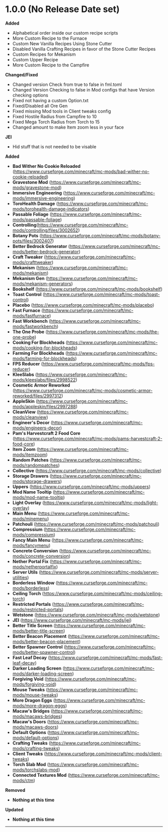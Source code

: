 # 1.0.0 (No Release Date set)

**Added**
- Alphabetical order inside our custom recipe scripts
- More Custom Recipe to the Furnace
- Custom New Vanilla Recipes Using Stone Cutter
- Disabled Vanilla Crafting Recipes in favor of the Stone Cutter Recipes
- Custom Recipes for Mekanism
- Custom Upper Recipe
- More Custom Recipe to the Campfire

**Changed/Fixed**
- Changed version Check from true to false in fml.toml
- Changed Version Checking to false in Mod configs that have Version checking options
- Fixed not having a custom Option.txt
- Fixed/Disabled all Ore Gen
- Fixed missing Mod tools in Client tweaks config
- Fixed Hostile Radius from Campfire to 10
- Fixed Mega Torch Radius from Torch to 15
- Changed amount to make Item zoom less in your face

**JEI**
- Hid stuff that is not needed to be visable

**Added**
- **Bad Wither No Cookie Reloaded** (https://www.curseforge.com/minecraft/mc-mods/bad-wither-no-cookie-reloaded)
- **Gravestone Mod** (https://www.curseforge.com/minecraft/mc-mods/gravestone-mod)
- **Immersive Engineering** (https://www.curseforge.com/minecraft/mc-mods/immersive-engineering)
- **ToroHealth Damage** (https://www.curseforge.com/minecraft/mc-mods/torohealth-damage-indicators)
- **Passable Foliage** (https://www.curseforge.com/minecraft/mc-mods/passable-foliage)
- **Controlling**(https://www.curseforge.com/minecraft/mc-mods/controlling/files/3002652)
- **Botany Pots** (https://www.curseforge.com/minecraft/mc-mods/botany-pots/files/3002407)
- **Better Bedrock Generator** (https://www.curseforge.com/minecraft/mc-mods/better-bedrock-generator)
- **Craft Tweaker** (https://www.curseforge.com/minecraft/mc-mods/crafttweaker)
- **Mekanism** (https://www.curseforge.com/minecraft/mc-mods/mekanism)
- **Mekanism Gen** (https://www.curseforge.com/minecraft/mc-mods/mekanism-generators)
- **Bookshelf** (https://www.curseforge.com/minecraft/mc-mods/bookshelf)
- **Toast Control** (https://www.curseforge.com/minecraft/mc-mods/toast-control)
- **Placebo** (https://www.curseforge.com/minecraft/mc-mods/placebo)
- **Fast Furnace** (https://www.curseforge.com/minecraft/mc-mods/fastfurnace)
- **Fast Workbench** (https://www.curseforge.com/minecraft/mc-mods/fastworkbench)
- **The One Probe** (https://www.curseforge.com/minecraft/mc-mods/the-one-probe)
- **Cooking For Blockheads** (https://www.curseforge.com/minecraft/mc-mods/cooking-for-blockheads)
- **Farming For Blockheads** (https://www.curseforge.com/minecraft/mc-mods/farming-for-blockheads)
- **FPS Reducer** (https://www.curseforge.com/minecraft/mc-mods/fps-reducer)
- **KleeSlabs** (https://www.curseforge.com/minecraft/mc-mods/kleeslabs/files/2998522)
- **Cosmetic Armor Reworked** (https://www.curseforge.com/minecraft/mc-mods/cosmetic-armor-reworked/files/2997312)
- **AppleSkin** (https://www.curseforge.com/minecraft/mc-mods/appleskin/files/2997288)
- **CleanView** (https://www.curseforge.com/minecraft/mc-mods/cleanview)
- **Engineer's Decor** (https://www.curseforge.com/minecraft/mc-mods/engineers-decor)
- **Pam's Harvestcraft 2 Food Core** (https://www.curseforge.com/minecraft/mc-mods/pams-harvestcraft-2-food-core)
- **Item Zoom** (https://www.curseforge.com/minecraft/mc-mods/itemzoom)
- **Random Patches** (https://www.curseforge.com/minecraft/mc-mods/randompatches)
- **Collective** (https://www.curseforge.com/minecraft/mc-mods/collective)
- **Storage Drawers** (https://www.curseforge.com/minecraft/mc-mods/storage-drawers)
- **Uppers** (https://www.curseforge.com/minecraft/mc-mods/uppers)
- **Mod Name Tooltip** (https://www.curseforge.com/minecraft/mc-mods/mod-name-tooltip)
- **Light Overlay** (https://www.curseforge.com/minecraft/mc-mods/light-overlay)
- **Main Menu** (https://www.curseforge.com/minecraft/mc-mods/minemenu)
- **Patchouli** (https://www.curseforge.com/minecraft/mc-mods/patchouli)
- **Compressium** (https://www.curseforge.com/minecraft/mc-mods/compressium)
- **Fancy Main Menu** (https://www.curseforge.com/minecraft/mc-mods/fancymenu)
- **Concrete Conversion** (https://www.curseforge.com/minecraft/mc-mods/concrete-conversion)
- **Nether Portal Fix** (https://www.curseforge.com/minecraft/mc-mods/netherportalfix)
- **Server Utils** (https://www.curseforge.com/minecraft/mc-mods/server-utilities)
- **Borderless Window** (https://www.curseforge.com/minecraft/mc-mods/borderless)
- **Ceiling Torch** (https://www.curseforge.com/minecraft/mc-mods/ceiling-torch)
- **Restricted Portals** (https://www.curseforge.com/minecraft/mc-mods/restricted-portals)
- **Wetstone** (https://www.curseforge.com/minecraft/mc-mods/wetstone)
- **JEI** (https://www.curseforge.com/minecraft/mc-mods/jei)
- **Better Title Screen** (https://www.curseforge.com/minecraft/mc-mods/better-title-screen)
- **Better Beacon Placement** (https://www.curseforge.com/minecraft/mc-mods/better-beacon-placement)
- **Better Spawner Control** (https://www.curseforge.com/minecraft/mc-mods/better-spawner-control)
- **Fast Leaf Decay** (https://www.curseforge.com/minecraft/mc-mods/fast-leaf-decay)
- **Darker Loading Screen** (https://www.curseforge.com/minecraft/mc-mods/darker-loading-screen)
- **Forgiving Void** (https://www.curseforge.com/minecraft/mc-mods/forgiving-void)
- **Mouse Tweaks** (https://www.curseforge.com/minecraft/mc-mods/mouse-tweaks)
- **More Dragon Eggs** (https://www.curseforge.com/minecraft/mc-mods/more-dragon-eggs)
- **Macaw's Bridges** (https://www.curseforge.com/minecraft/mc-mods/macaws-bridges)
- **Macaw's Doors** (https://www.curseforge.com/minecraft/mc-mods/macaws-doors)
- **Default Options** (https://www.curseforge.com/minecraft/mc-mods/default-options)
- **Crafting Tweaks** (https://www.curseforge.com/minecraft/mc-mods/crafting-tweaks)
- **Client Tweaks** (https://www.curseforge.com/minecraft/mc-mods/client-tweaks)
- **Torch Slab Mod** (https://www.curseforge.com/minecraft/mc-mods/torchslabs-mod)
- **Connected Textures Mod** (https://www.curseforge.com/minecraft/mc-mods/ctm)

**Removed**
- **Nothing at this time**

**Updated**
- **Nothing at this time**
---------------------------------------------------------------------------------------------
